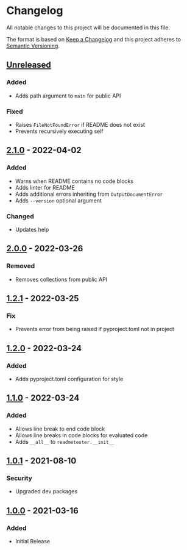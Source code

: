 Changelog
=========
All notable changes to this project will be documented in this file.

The format is based on [Keep a Changelog](http://keepachangelog.com/en/1.0.0/)
and this project adheres to [Semantic Versioning](http://semver.org/spec/v2.0.0.html).

[Unreleased](https://github.com/jshwi/readmetester/compare/v2.1.0...HEAD)
------------------------------------------------------------------------
### Added
- Adds path argument to `main` for public API

### Fixed
- Raises `FileNotFoundError` if README does not exist
- Prevents recursively executing self

[2.1.0](https://github.com/jshwi/readmetester/releases/tag/v2.1.0) - 2022-04-02
------------------------------------------------------------------------
### Added
- Warns when README contains no code blocks
- Adds linter for README
- Adds additional errors inheriting from `OutputDocumentError`
- Adds `--version` optional argument

### Changed
- Updates help

[2.0.0](https://github.com/jshwi/readmetester/releases/tag/v2.0.0) - 2022-03-26
------------------------------------------------------------------------
### Removed
- Removes collections from public API

[1.2.1](https://github.com/jshwi/readmetester/releases/tag/v1.2.1) - 2022-03-25
------------------------------------------------------------------------
### Fix
- Prevents error from being raised if pyproject.toml not in project

[1.2.0](https://github.com/jshwi/readmetester/releases/tag/v1.2.0) - 2022-03-24
------------------------------------------------------------------------
### Added
- Adds pyproject.toml configuration for style

[1.1.0](https://github.com/jshwi/readmetester/releases/tag/v1.1.0) - 2022-03-24
------------------------------------------------------------------------
### Added
- Allows line break to end code block
- Allows line breaks in code blocks for evaluated code
- Adds `__all__` to `readmetester.__init__`

[1.0.1](https://github.com/jshwi/readmetester/releases/tag/v1.0.1) - 2021-08-10
------------------------------------------------------------------------
### Security
- Upgraded dev packages

[1.0.0](https://github.com/jshwi/readmetester/releases/tag/v1.0.0) - 2021-03-16
------------------------------------------------------------------------
### Added
- Initial Release

